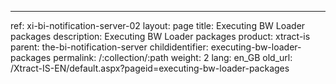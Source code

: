 ---
ref: xi-bi-notification-server-02
layout: page
title: Executing BW Loader packages
description: Executing BW Loader packages
product: xtract-is
parent: the-bi-notification-server
childidentifier: executing-bw-loader-packages
permalink: /:collection/:path
weight: 2
lang: en_GB
old_url: /Xtract-IS-EN/default.aspx?pageid=executing-bw-loader-packages
